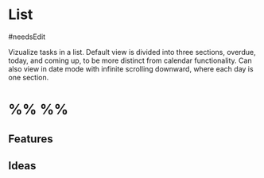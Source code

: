 # List
#needsEdit 

Vizualize tasks in a list. Default view is divided into three sections, overdue, today, and coming up, to be more distinct from calendar functionality. Can also view in date mode with infinite scrolling downward, where each day is one section.  

# %% %%

## Features
## Ideas